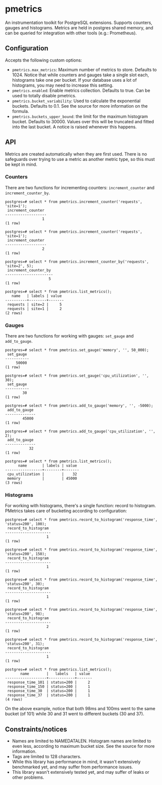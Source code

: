 # pmetrics

An instrumentation toolkit for PostgreSQL extensions. Supports counters, gauges
and histograms. Metrics are held in postgres shared memory, and can be queried
for integration with other tools (e.g.: Prometheus).

## Configuration
Accepts the following custom options:

- `pmetrics.max_metrics`: Maximum number of metrics to store. Defaults to 1024.
Notice that while counters and gauges take a single slot each, histograms take
one per bucket. If your database uses a lot of histograms, you may need to increase
this setting.
- `pmetrics.enabled`: Enable metrics collection. Defaults to true. Can be used to
totally disable pmetrics.
- `pmetrics.bucket_variability`: Used to calculate the exponential buckets.
Defaults to 0.1. See the source for more information on the formula.
- `pmetrics.buckets_upper_bound`: the limit for the maximum histogram bucket.
Defaults to 30000. Values over this will be truncated and fitted into the last
bucket. A notice is raised whenever this happens.

## API

Metrics are created automatically when they are first used. There is no safeguards
over trying to use a metric as another metric type, so this must be kept in mind.

### Counters

There are two functions for incrementing counters: `increment_counter` and
`increment_counter_by`.

```
postgres=# select * from pmetrics.increment_counter('requests', 'site=1');
 increment_counter
-------------------
                 1
(1 row)

postgres=# select * from pmetrics.increment_counter('requests', 'site=1');
 increment_counter
-------------------
                 2
(1 row)

postgres=# select * from pmetrics.increment_counter_by('requests', 'site=2', 5);
 increment_counter_by
----------------------
                    5
(1 row)

postgres=# select * from pmetrics.list_metrics();
   name   | labels | value
----------+--------+-------
 requests | site=2 |     5
 requests | site=1 |     2
(2 rows)
```

### Gauges
There are two functions for working with gauges: `set_gauge` and `add_to_gauge`.

```
postgres=# select * from pmetrics.set_gauge('memory', '', 50_000);
 set_gauge
-----------
     50000
(1 row)

postgres=# select * from pmetrics.set_gauge('cpu_utilization', '', 30);
 set_gauge
-----------
        30
(1 row)

postgres=# select * from pmetrics.add_to_gauge('memory', '', -5000);
 add_to_gauge
--------------
        45000
(1 row)

postgres=# select * from pmetrics.add_to_gauge('cpu_utilization', '', 2);
 add_to_gauge
--------------
           32
(1 row)

postgres=# select * from pmetrics.list_metrics();
      name       | labels | value
-----------------+--------+-------
 cpu_utilization |        |    32
 memory          |        | 45000
(3 rows)
```

### Histograms
For working with histograms, there's a single function: record to histogram. PMetrics
takes care of bucketing according to configuration:

```
postgres=# select * from pmetrics.record_to_histogram('response_time', 'status=200', 100);
 record_to_histogram
---------------------
                   1
(1 row)

postgres=# select * from pmetrics.record_to_histogram('response_time', 'status=200', 150);
 record_to_histogram
---------------------
                   1
(1 row)

postgres=# select * from pmetrics.record_to_histogram('response_time', 'status=200', 30);
 record_to_histogram
---------------------
                   1
(1 row)

postgres=# select * from pmetrics.record_to_histogram('response_time', 'status=200', 98);
 record_to_histogram
---------------------
                   2
(1 row)

postgres=# select * from pmetrics.record_to_histogram('response_time', 'status=200', 31);
 record_to_histogram
---------------------
                   1
(1 row)

postgres=# select * from pmetrics.list_metrics();
       name        |   labels   | value
-------------------+------------+-------
 response_time_101 | status=200 |     2
 response_time_150 | status=200 |     1
 response_time_30  | status=200 |     1
 response_time_37  | status=200 |     1
(4 rows)
```

On the above example, notice that both 98ms and 100ms went to the same bucket (of 101)
while 30 and 31 went to different buckets (30 and 37).

## Constraints/notices

- Names are limited to NAMEDATALEN. Histogram names are limited to even less, according
to maximum bucket size. See the source for more information.
- Tags are limited to 128 characters.
- While this library has performance in mind, it wasn't extensively benchmarked yet,
and may suffer from performance issues.
- This library wasn't extensively tested yet, and may suffer of leaks or other problems.
